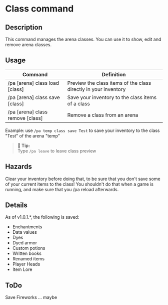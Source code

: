 # Class command

## Description

This command manages the arena classes. You can use it to show, edit and remove arena classes.

## Usage

Command |  Definition
------------- | -------------
/pa [arena] class load [class]   | Preview the class items of the class directly in your inventory
/pa [arena] class save [class]   | Save your inventory to the class items of a class
/pa [arena] class remove [class] | Remove a class from an arena

Example: use `/pa temp class save Test` to save your inventory to the class "Test" of the arena "temp"

> **🚩 Tip:**  
> Type `/pa leave` to leave class preview

## Hazards

Clear your inventory before doing that, to be sure that you don't save some of your current items to the class! You shouldn't do that when a game is running, and make sure that you /pa reload afterwards.

## Details

As of v1.0.1.*, the following is saved:

- Enchantments
- Data values
- Dyes
- Dyed armor
- Custom potions
- Written books
- Renamed items
- Player Heads
- Item Lore 

## ToDo

Save Fireworks ... maybe
